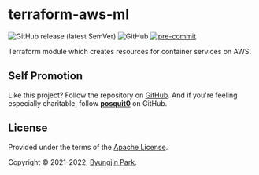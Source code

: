 # terraform-aws-ml

![GitHub release (latest SemVer)](https://img.shields.io/github/v/release/tedilabs/terraform-aws-ml?color=blue&sort=semver&style=flat-square)
![GitHub](https://img.shields.io/github/license/tedilabs/terraform-aws-ml?color=blue&style=flat-square)
[![pre-commit](https://img.shields.io/badge/pre--commit-enabled-brightgreen?logo=pre-commit&logoColor=white&style=flat-square)](https://github.com/pre-commit/pre-commit)

Terraform module which creates resources for container services on AWS.


## Self Promotion

Like this project? Follow the repository on [GitHub](https://github.com/tedilabs/terraform-aws-ml). And if you're feeling especially charitable, follow **[posquit0](https://github.com/posquit0)** on GitHub.


## License

Provided under the terms of the [Apache License](LICENSE).

Copyright © 2021-2022, [Byungjin Park](https://www.posquit0.com).
